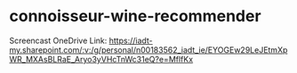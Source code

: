 # connoisseur-wine-recommender
Screencast OneDrive Link: https://iadt-my.sharepoint.com/:v:/g/personal/n00183562_iadt_ie/EYOGEw29LeJEtmXpWR_MXAsBLRaE_Aryo3yVHcTnWc31eQ?e=MflfKx
